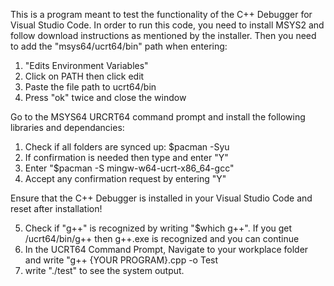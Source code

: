 This is a program meant to test the functionality of the C++ Debugger for Visual Studio Code.
In order to run this code, you need to install MSYS2 and follow download instructions as mentioned by the installer. Then you need to add the "msys64/ucrt64/bin" path when entering:
1) "Edits Environment Variables"
2) Click on PATH then click edit
3) Paste the file path to ucrt64/bin
4) Press "ok" twice and close the window

Go to the MSYS64 URCRT64 command prompt and install the following libraries and dependancies:
1) Check if all folders are synced up: $pacman -Syu
2) If confirmation is needed then type and enter "Y"
3) Enter "$pacman -S mingw-w64-ucrt-x86_64-gcc"
4) Accept any confirmation request by entering "Y"

Ensure that the C++ Debugger is installed in your Visual Studio Code and reset after installation!

5) Check if "g++" is recognized by writing "$which g++". If you get /ucrt64/bin/g++ then g++.exe is recognized and you can continue
6) In the UCRT64 Command Prompt, Navigate to your workplace folder and write "g++ {YOUR PROGRAM}.cpp -o Test
7) write "./test" to see the system output.